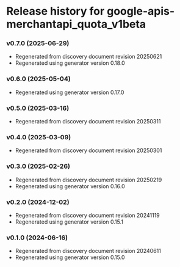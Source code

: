 # Release history for google-apis-merchantapi_quota_v1beta

### v0.7.0 (2025-06-29)

* Regenerated from discovery document revision 20250621
* Regenerated using generator version 0.18.0

### v0.6.0 (2025-05-04)

* Regenerated using generator version 0.17.0

### v0.5.0 (2025-03-16)

* Regenerated from discovery document revision 20250311

### v0.4.0 (2025-03-09)

* Regenerated from discovery document revision 20250301

### v0.3.0 (2025-02-26)

* Regenerated from discovery document revision 20250219
* Regenerated using generator version 0.16.0

### v0.2.0 (2024-12-02)

* Regenerated from discovery document revision 20241119
* Regenerated using generator version 0.15.1

### v0.1.0 (2024-06-16)

* Regenerated from discovery document revision 20240611
* Regenerated using generator version 0.15.0

